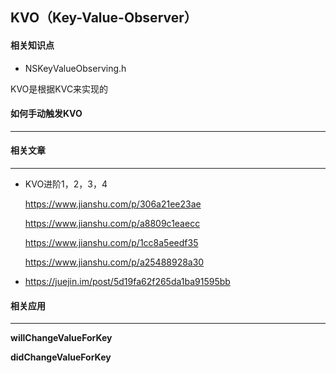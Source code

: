 ## KVO（Key-Value-Observer）

#### 相关知识点

- NSKeyValueObserving.h

KVO是根据KVC来实现的



#### 如何手动触发KVO

----



#### 相关文章

-----

- KVO进阶1，2，3，4

  https://www.jianshu.com/p/306a21ee23ae

  https://www.jianshu.com/p/a8809c1eaecc

  https://www.jianshu.com/p/1cc8a5eedf35

  https://www.jianshu.com/p/a25488928a30

- https://juejin.im/post/5d19fa62f265da1ba91595bb

#### 相关应用

----

**willChangeValueForKey**

**didChangeValueForKey**

